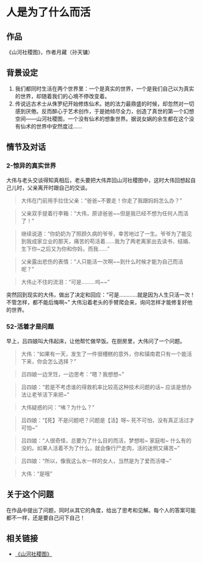 # 人是为了什么而活
## 作品
《山河社稷图》，作者月藏（孙天镛）
## 背景设定
1. 我们都同时生活在两个世界里：一个是真实的世界，一个是我们自己以为真实的世界，却随着我们的心境不停改变着。
2. 传说远古术士从侏罗纪开始修炼仙术。她的法力最鼎盛的时候，却忽然对一切感到厌倦。反而醉心于艺术创作，于是她倾尽全力，创造了真世的第一个幻想空间——山河社稷图，一个没有仙术的想象世界。据说女娲的余生都在这个没有仙术的世界中安然度过……
## 情节及对话
### 2-惊异的真实世界
大伟与老头交谈得知真相后，老头要把大伟弄回山河社稷图中，这时大伟回想起自己儿时，父亲离开时跟自己的交谈。

> 大伟在门前用手拉住父亲：“爸爸~不要走！你走了我跟妈妈怎么办？”

> 父亲双手提着行李箱：“大伟，原谅爸爸~~但是我已经不想为任何人而活了！”

> 继续说道：“你奶奶为了照顾久病的爷爷，幸苦地过了一生。爷爷为了能见到我成家立业的那天，痛苦的苟活着……我为了两老离家出去读书、结婚、生下你~之后又为你和你妈，而我……”

> 父亲露出悲伤的表情：“人只能活一次啊~~到什么时候才能为自己而活呢？”

> 大伟止不住的流泪：“可是………呜~~”

突然回到现实的大伟，做出了决定和回应：“可是…………就是因为人生只活一次！不管怎样，都不能后悔啊~”
大伟沿着老头的手臂爬会来，询问怎样才能修复好他的世界。

### 52-活着才是问题
早上，吕四娘叫大伟起床，让他帮忙做早饭。在厨房里，大伟问了一个问题。

> 大伟：“如果有一天，发生了一件很槽糕的意外，你和镇南君只有一个能活下来，你会怎么选择？”

> 吕四娘一边烹饪，一边思考：“嗯？我想想~”

> 吕四娘：“若是不考虑谁的得救机率比较高这种技术问题的话~ 应该是想办法让老爷活下来把~”

> 大伟疑惑的问：“咦？为什么？”

> 吕四娘：“【死】不是问题吧？问题是【活】呀~ 死不可怕，没有真正活过才可怕~”

> 吕四娘：“人很奇怪，总要为了什么目的而活，梦想啦~ 家庭啦~ 什么有的没的。如果人活着不为了什么，就会像行尸走肉，活的迷惘又痛苦~”

> 吕四娘：“所以，像我这么水一样的女人，当然是为了爱而活喽~”

> 大伟：“是哦”

## 关于这个问题
在作品中提出了问题，同时从其它的角度，给出了思考和见解。每个人的答案可能都不一样，还是要自己问下自己！



## 相关链接
- [《山河社稷图》][url-shsjt]

<!-- 相关链接 -->
[url-shsjt]:http://ac.qq.com/Comic/comicInfo/id/460066